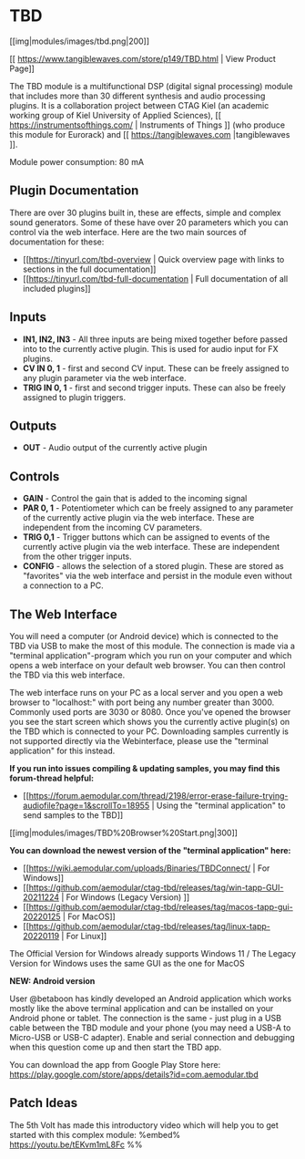 # TBD
[[img|modules/images/tbd.png|200]]

[[ https://www.tangiblewaves.com/store/p149/TBD.html | View Product Page]]

The TBD module is a multifunctional DSP (digital signal processing) module that includes more than 30 different synthesis and audio processing plugins. It is a collaboration project between CTAG Kiel (an academic working group of Kiel University of Applied Sciences), [[ https://instrumentsofthings.com/ | Instruments of Things ]] (who produce this module for Eurorack) and [[ https://tangiblewaves.com  |tangiblewaves ]].

Module power consumption: 80 mA

## Plugin Documentation
There are over 30 plugins built in, these are effects, simple and complex sound generators. Some of these have over 20 parameters which you can control via the web interface. Here are the two main sources of documentation for these:
* [[https://tinyurl.com/tbd-overview | Quick overview page with links to sections in the full documentation]]
* [[https://tinyurl.com/tbd-full-documentation | Full documentation of all included plugins]]

## Inputs
* **IN1, IN2, IN3** - All three inputs are being mixed together before passed into to the currently active plugin. This is used for audio input for FX plugins.
* **CV IN 0, 1** - first and second CV input. These can be freely assigned to any plugin parameter via the web interface.
* **TRIG IN 0, 1** - first and second trigger inputs. These can also be freely assigned to plugin triggers.

## Outputs
* **OUT** - Audio output of the currently active plugin

## Controls
* **GAIN** - Control the gain that is added to the incoming signal
* **PAR 0, 1** - Potentiometer which can be freely assigned to any parameter of the currently active plugin via the web interface. These are independent from the incoming CV parameters.
* **TRIG 0,1** - Trigger buttons which can be assigned to events of the currently active plugin via the web interface. These are independent from the other trigger inputs.
* **CONFIG** - allows the selection of a stored plugin. These are stored as "favorites" via the web interface and persist in the module even without a connection to a PC.

## The Web Interface
You will need a computer (or Android device) which is connected to the TBD via USB to make the most of this module. The connection is made via a "terminal application"-program which you run on your computer and which opens a web interface on your default web browser. You can then control the TBD via this web interface.

The web interface runs on your PC as a local server and you open a web browser to "localhost:<port>" with port being any number greater than 3000. Commonly used ports are 3030 or 8080. Once you've opened the browser you see the start screen which shows you the currently active plugin(s) on the TBD which is connected to your PC. Downloading samples currently is not supported directly via the Webinterface, please use the "terminal application" for this instead.

**If you run into issues compiling & updating samples, you may find this forum-thread helpful:**

* [[https://forum.aemodular.com/thread/2198/error-erase-failure-trying-audiofile?page=1&scrollTo=18955  | Using the "terminal application" to send samples to the TBD]]

[[img|modules/images/TBD%20Browser%20Start.png|300]]


**You can download the newest version of the "terminal application" here:**

* [[https://wiki.aemodular.com/uploads/Binaries/TBDConnect/ | For Windows]]
* [[https://github.com/aemodular/ctag-tbd/releases/tag/win-tapp-GUI-20211224 | For Windows (Legacy Version) ]]
* [[https://github.com/aemodular/ctag-tbd/releases/tag/macos-tapp-gui-20220125 | For MacOS]]
* [[https://github.com/aemodular/ctag-tbd/releases/tag/linux-tapp-20220119 | For Linux]]

The Official Version for Windows already supports Windows 11 / The Legacy Version for Windows uses the same GUI as the one for MacOS

**NEW: Android version**

User @betaboon has kindly developed an Android application which works mostly like the above terminal application and can be installed on your Android phone or tablet. The connection is the same - just plug in a USB cable between the TBD module and your phone (you may need a USB-A to Micro-USB or USB-C adapter). Enable and serial connection and debugging when this question come up and then start the TBD app. 

You can download the app from Google Play Store here: https://play.google.com/store/apps/details?id=com.aemodular.tbd

## Patch Ideas

The 5th Volt has made this introductory video which will help you to get started with this complex module:
%embed% https://youtu.be/tEKvm1mL8Fc %%
